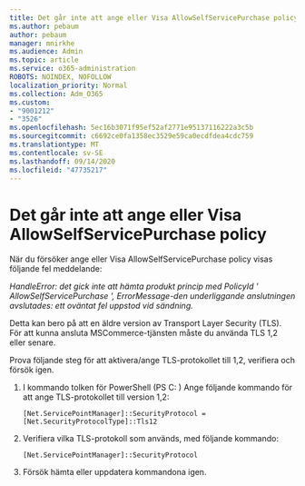 ```yaml
---
title: Det går inte att ange eller Visa AllowSelfServicePurchase policy
ms.author: pebaum
author: pebaum
manager: mnirkhe
ms.audience: Admin
ms.topic: article
ms.service: o365-administration
ROBOTS: NOINDEX, NOFOLLOW
localization_priority: Normal
ms.collection: Adm_O365
ms.custom:
- "9001212"
- "3526"
ms.openlocfilehash: 5ec16b3071f95ef52af2771e95137116222a3c5b
ms.sourcegitcommit: c6692ce0fa1358ec3529e59ca0ecdfdea4cdc759
ms.translationtype: MT
ms.contentlocale: sv-SE
ms.lasthandoff: 09/14/2020
ms.locfileid: "47735217"
---
```

# <a name="unable-to-set-or-view-the-allowselfservicepurchase-policy"></a>Det går inte att ange eller Visa AllowSelfServicePurchase policy

När du försöker ange eller Visa AllowSelfServicePurchase policy visas följande fel meddelande:

*HandleError: det gick inte att hämta produkt princip med PolicyId ' AllowSelfServicePurchase ', ErrorMessage-den underliggande anslutningen avslutades: ett oväntat fel uppstod vid sändning.*

Detta kan bero på att en äldre version av Transport Layer Security (TLS). För att kunna ansluta MSCommerce-tjänsten måste du använda TLS 1,2 eller senare.  

Prova följande steg för att aktivera/ange TLS-protokollet till 1,2, verifiera och försök igen.
 1. I kommando tolken för PowerShell (PS C: \) Ange följande kommando för att ange TLS-protokollet till version 1,2:

    `[Net.ServicePointManager]::SecurityProtocol = [Net.SecurityProtocolType]::Tls12`

2. Verifiera vilka TLS-protokoll som används, med följande kommando:

    `[Net.ServicePointManager]::SecurityProtocol` 

3. Försök hämta eller uppdatera kommandona igen.

